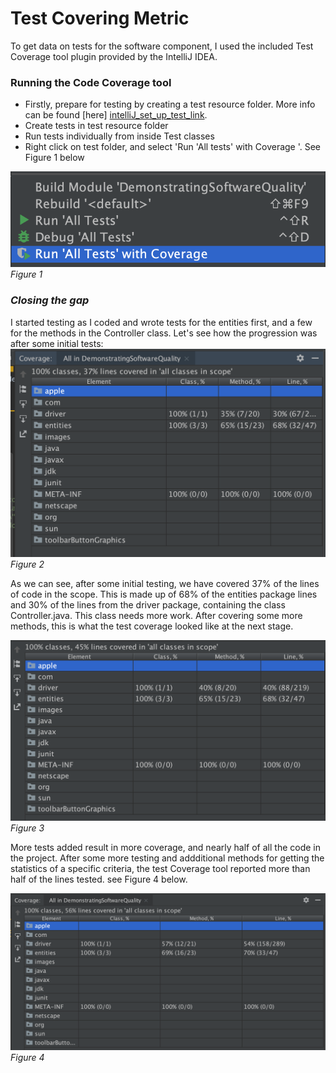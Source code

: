 # Test Covering Metric

To get data on tests for the software component, I used the included Test Coverage tool plugin provided by the IntelliJ IDEA. 

### Running the Code Coverage tool
- Firstly, prepare for testing by creating a test resource folder. More info can be found [here] [intelliJ_set_up_test_link].
- Create tests in test resource folder
- Run tests individually from inside Test classes
- Right click on test folder, and select 'Run 'All tests' with Coverage '. See Figure 1 below

![Run all tests](https://raw.githubusercontent.com/niallmurphy1/DemonstratingSoftwareQuality/test_coverage_metric/screenshots/run_all_tests_screesnhot.png "Figure 1: Run all tests")_Figure 1_

### _Closing the gap_
I started testing as I coded and wrote tests for the entities first, and a few for the methods in the Controller class. Let's see how the progression was after some initial tests:
![1st progression](https://raw.githubusercontent.com/niallmurphy1/DemonstratingSoftwareQuality/test_coverage_metric/screenshots/test_coverage_screenshot_37.png "Figure 2: Initial progression")_Figure 2_

As we can see, after some initial testing, we have covered 37% of the lines of code in the scope. This is made up of 68% of the entities package lines and 30% of the lines from the driver package, containing the class Controller.java. This class needs more work. After covering some more methods, this is what the test coverage looked like at the next stage.

![2nd progression](https://raw.githubusercontent.com/niallmurphy1/DemonstratingSoftwareQuality/test_coverage_metric/screenshots/test_coverage_screesnhot_45.png "Figure 3: second progression ")_Figure 3_

More tests added result in more coverage, and nearly half of all the code in the project.
After some more testing and addditional methods for getting the statistics of a specific criteria, the test Coverage tool reported more than half of the lines tested. see Figure 4 below.

![3rd progression](https://raw.githubusercontent.com/niallmurphy1/DemonstratingSoftwareQuality/test_coverage_metric/screenshots/test_coverage_screenshot_56.png "Figure 4: third progression")_Figure 4_




[intelliJ_set_up_test_link]:<https://www.jetbrains.com/help/idea/testing.html>
